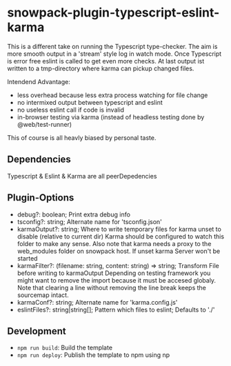 # snowpack-plugin-typescript-eslint-karma

This is a different take on running the Typescript type-checker. The aim is more
smooth output in a 'stream' style log in watch mode.
Once Typescript is error free eslint is called to get even more checks.
At last output ist written to a tmp-directory where karma can pickup changed
files.

Intendend Advantage:
* less overhead because less extra process watching for file change
* no intermixed output between typescript and eslint
* no useless eslint call if code is invalid
* in-browser testing via karma
  (instead of headless testing done by @web/test-runner)

This of course is all heavly biased by personal taste.

## Dependencies

Typescript & Eslint & Karma are all peerDepedencies

## Plugin-Options

* debug?: boolean;
  Print extra debug info
* tsconfig?: string;
  Alternate name for 'tsconfig.json'
* karmaOutput?: string;
  Where to write temporary files for karma unset to disable
  (relative to current dir)
  Karma should be configured to watch this folder to make any sense.
  Also note that karma needs a proxy to the web_modules folder on
  snowpack host.
  If unset karma Server won't be started
* karmaFilter?: (filename: string, content: string) => string;
  Transform File before writing to karmaOutput
  Depending on testing framework you might want to remove the
  import because it must be accesed globaly. Note that clearing a line
  without removing the line break keeps the sourcemap intact.
* karmaConf?: string;
  Alternate name for 'karma.config.js'
* eslintFiles?: string|string[];
  Pattern which files to eslint; Defaults to './'

## Development

- `npm run build`: Build the template
- `npm run deploy`: Publish the template to npm using np
